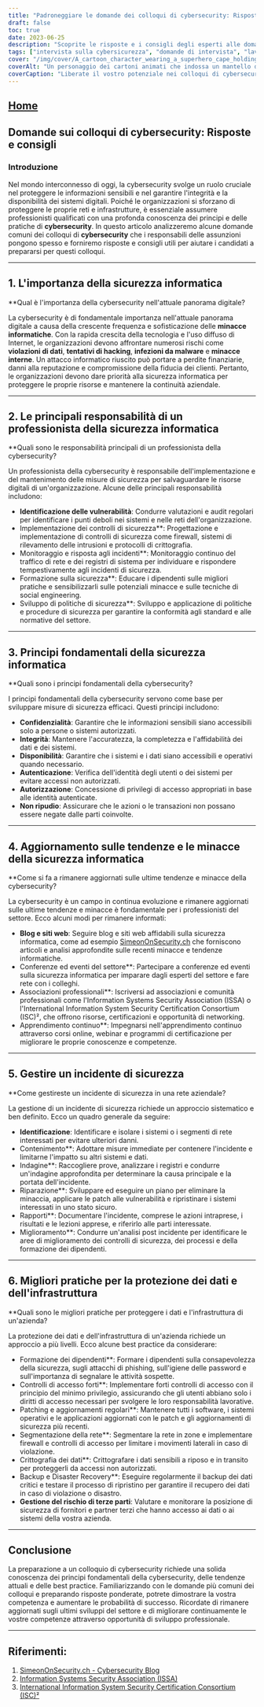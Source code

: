 ```yaml
---
title: "Padroneggiare le domande dei colloqui di cybersecurity: Risposte e consigli per il successo"
draft: false
toc: true
date: 2023-06-25
description: "Scoprite le risposte e i consigli degli esperti alle domande più comuni dei colloqui di cybersecurity, per assicurarvi il successo nel competitivo mercato del lavoro."
tags: ["intervista sulla cybersicurezza", "domande di intervista", "lavoro nella cybersecurity", "carriera nella cybersecurity", "consigli sulla cybersicurezza", "competenze di cybersecurity", "professionista della cybersicurezza", "tendenze della cybersicurezza", "Le migliori pratiche di cybersicurezza", "principi di cybersecurity", "certificazioni di cybersecurity", "blog sulla sicurezza informatica", "conferenze sulla cybersicurezza", "educazione alla cybersicurezza", "minacce alla sicurezza informatica", "sicurezza della rete", "sicurezza dei dati", "risposta agli incidenti", "controlli di sicurezza", "formazione dei dipendenti", "controlli di accesso", "crittografia dei dati", "segmentazione della rete", "backup e ripristino", "gestione del rischio di terzi", "consapevolezza della cybersicurezza", "aggiornamenti sulla cybersicurezza", "vulnerabilità della sicurezza informatica", "regolamenti sulla cybersicurezza"]
cover: "/img/cover/A_cartoon_character_wearing_a_superhero_cape_holding_a_shie.png"
coverAlt: "Un personaggio dei cartoni animati che indossa un mantello da supereroe e tiene in mano uno scudo con il simbolo di un lucchetto."
coverCaption: "Liberate il vostro potenziale nei colloqui di cybersecurity."
---
```


## [Home](/cyber-security-career-playbook-start/)

## Domande sui colloqui di cybersecurity: Risposte e consigli

### Introduzione

Nel mondo interconnesso di oggi, la cybersecurity svolge un ruolo cruciale nel proteggere le informazioni sensibili e nel garantire l'integrità e la disponibilità dei sistemi digitali. Poiché le organizzazioni si sforzano di proteggere le proprie reti e infrastrutture, è essenziale assumere professionisti qualificati con una profonda conoscenza dei principi e delle pratiche di **cybersecurity**. In questo articolo analizzeremo alcune domande comuni dei colloqui di **cybersecurity** che i responsabili delle assunzioni pongono spesso e forniremo risposte e consigli utili per aiutare i candidati a prepararsi per questi colloqui.

______

## 1. L'importanza della sicurezza informatica

**Qual è l'importanza della cybersecurity nell'attuale panorama digitale?

La cybersecurity è di fondamentale importanza nell'attuale panorama digitale a causa della crescente frequenza e sofisticazione delle **minacce informatiche**. Con la rapida crescita della tecnologia e l'uso diffuso di Internet, le organizzazioni devono affrontare numerosi rischi come **violazioni di dati**, **tentativi di hacking**, **infezioni da malware** e **minacce interne**. Un attacco informatico riuscito può portare a perdite finanziarie, danni alla reputazione e compromissione della fiducia dei clienti. Pertanto, le organizzazioni devono dare priorità alla sicurezza informatica per proteggere le proprie risorse e mantenere la continuità aziendale.

______

## 2. Le principali responsabilità di un professionista della sicurezza informatica

**Quali sono le responsabilità principali di un professionista della cybersecurity?

Un professionista della cybersecurity è responsabile dell'implementazione e del mantenimento delle misure di sicurezza per salvaguardare le risorse digitali di un'organizzazione. Alcune delle principali responsabilità includono:

- **Identificazione delle vulnerabilità**: Condurre valutazioni e audit regolari per identificare i punti deboli nei sistemi e nelle reti dell'organizzazione.
- Implementazione dei controlli di sicurezza**: Progettazione e implementazione di controlli di sicurezza come firewall, sistemi di rilevamento delle intrusioni e protocolli di crittografia.
- Monitoraggio e risposta agli incidenti**: Monitoraggio continuo del traffico di rete e dei registri di sistema per individuare e rispondere tempestivamente agli incidenti di sicurezza.
- Formazione sulla sicurezza**: Educare i dipendenti sulle migliori pratiche e sensibilizzarli sulle potenziali minacce e sulle tecniche di social engineering.
- Sviluppo di politiche di sicurezza**: Sviluppo e applicazione di politiche e procedure di sicurezza per garantire la conformità agli standard e alle normative del settore.

______

## 3. Principi fondamentali della sicurezza informatica

**Quali sono i principi fondamentali della cybersecurity?

I principi fondamentali della cybersecurity servono come base per sviluppare misure di sicurezza efficaci. Questi principi includono:

- **Confidenzialità**: Garantire che le informazioni sensibili siano accessibili solo a persone o sistemi autorizzati.
- **Integrità**: Mantenere l'accuratezza, la completezza e l'affidabilità dei dati e dei sistemi.
- **Disponibilità**: Garantire che i sistemi e i dati siano accessibili e operativi quando necessario.
- **Autenticazione**: Verifica dell'identità degli utenti o dei sistemi per evitare accessi non autorizzati.
- **Autorizzazione**: Concessione di privilegi di accesso appropriati in base alle identità autenticate.
- **Non ripudio**: Assicurare che le azioni o le transazioni non possano essere negate dalle parti coinvolte.

______

## 4. Aggiornamento sulle tendenze e le minacce della sicurezza informatica

**Come si fa a rimanere aggiornati sulle ultime tendenze e minacce della cybersecurity?

La cybersecurity è un campo in continua evoluzione e rimanere aggiornati sulle ultime tendenze e minacce è fondamentale per i professionisti del settore. Ecco alcuni modi per rimanere informati:

- **Blog e siti web**: Seguire blog e siti web affidabili sulla sicurezza informatica, come ad esempio [SimeonOnSecurity.ch](https://www.simeononsecurity.ch/) che forniscono articoli e analisi approfondite sulle recenti minacce e tendenze informatiche.
- Conferenze ed eventi del settore**: Partecipare a conferenze ed eventi sulla sicurezza informatica per imparare dagli esperti del settore e fare rete con i colleghi.
- Associazioni professionali**: Iscriversi ad associazioni e comunità professionali come l'Information Systems Security Association (ISSA) o l'International Information System Security Certification Consortium (ISC)², che offrono risorse, certificazioni e opportunità di networking.
- Apprendimento continuo**: Impegnarsi nell'apprendimento continuo attraverso corsi online, webinar e programmi di certificazione per migliorare le proprie conoscenze e competenze.

______

## 5. Gestire un incidente di sicurezza

**Come gestireste un incidente di sicurezza in una rete aziendale?

La gestione di un incidente di sicurezza richiede un approccio sistematico e ben definito. Ecco un quadro generale da seguire:

- **Identificazione**: Identificare e isolare i sistemi o i segmenti di rete interessati per evitare ulteriori danni.
- Contenimento**: Adottare misure immediate per contenere l'incidente e limitarne l'impatto su altri sistemi e dati.
- Indagine**: Raccogliere prove, analizzare i registri e condurre un'indagine approfondita per determinare la causa principale e la portata dell'incidente.
- Riparazione**: Sviluppare ed eseguire un piano per eliminare la minaccia, applicare le patch alle vulnerabilità e ripristinare i sistemi interessati in uno stato sicuro.
- Rapporti**: Documentare l'incidente, comprese le azioni intraprese, i risultati e le lezioni apprese, e riferirlo alle parti interessate.
- Miglioramento**: Condurre un'analisi post incidente per identificare le aree di miglioramento dei controlli di sicurezza, dei processi e della formazione dei dipendenti.

______

## 6. Migliori pratiche per la protezione dei dati e dell'infrastruttura

**Quali sono le migliori pratiche per proteggere i dati e l'infrastruttura di un'azienda?

La protezione dei dati e dell'infrastruttura di un'azienda richiede un approccio a più livelli. Ecco alcune best practice da considerare:

- Formazione dei dipendenti**: Formare i dipendenti sulla consapevolezza della sicurezza, sugli attacchi di phishing, sull'igiene delle password e sull'importanza di segnalare le attività sospette.
- Controlli di accesso forti**: Implementare forti controlli di accesso con il principio del minimo privilegio, assicurando che gli utenti abbiano solo i diritti di accesso necessari per svolgere le loro responsabilità lavorative.
- Patching e aggiornamenti regolari**: Mantenere tutti i software, i sistemi operativi e le applicazioni aggiornati con le patch e gli aggiornamenti di sicurezza più recenti.
- Segmentazione della rete**: Segmentare la rete in zone e implementare firewall e controlli di accesso per limitare i movimenti laterali in caso di violazione.
- Crittografia dei dati**: Crittografare i dati sensibili a riposo e in transito per proteggerli da accessi non autorizzati.
- Backup e Disaster Recovery**: Eseguire regolarmente il backup dei dati critici e testare il processo di ripristino per garantire il recupero dei dati in caso di violazione o disastro.
- **Gestione del rischio di terze parti**: Valutare e monitorare la posizione di sicurezza di fornitori e partner terzi che hanno accesso ai dati o ai sistemi della vostra azienda.

______

## Conclusione

La preparazione a un colloquio di cybersecurity richiede una solida conoscenza dei principi fondamentali della cybersecurity, delle tendenze attuali e delle best practice. Familiarizzando con le domande più comuni dei colloqui e preparando risposte ponderate, potrete dimostrare la vostra competenza e aumentare le probabilità di successo. Ricordate di rimanere aggiornati sugli ultimi sviluppi del settore e di migliorare continuamente le vostre competenze attraverso opportunità di sviluppo professionale.

______

## Riferimenti:

1. [SimeonOnSecurity.ch - Cybersecurity Blog](https://www.simeononsecurity.ch/)
2. [Information Systems Security Association (ISSA)](https://www.issa.org/)
3. [International Information System Security Certification Consortium (ISC)²](https://www.isc2.org/)
